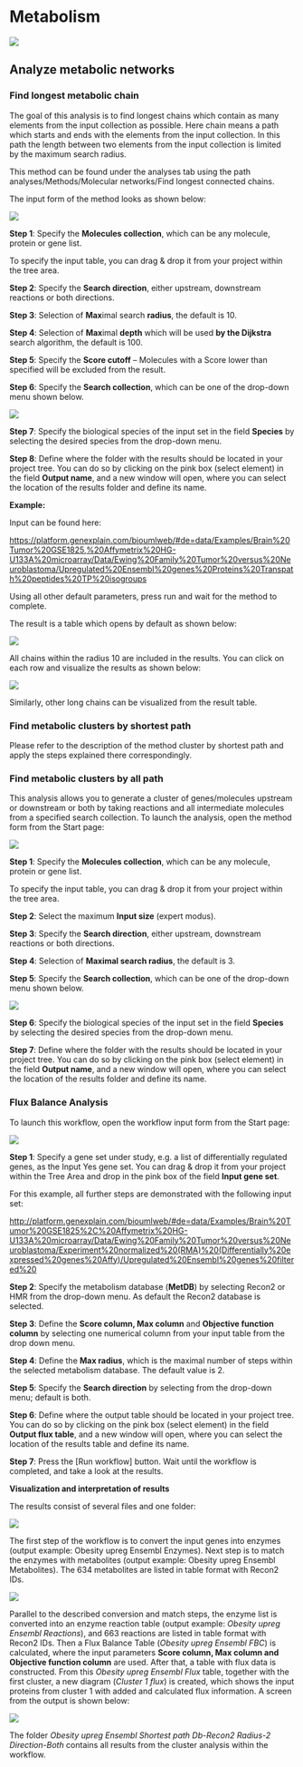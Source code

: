 # Metabolism

![](media/0fb63da1494f75eac021f7632690e129.png)

## Analyze metabolic networks

### Find longest metabolic chain

The goal of this analysis is to find longest chains which contain as many
elements from the input collection as possible. Here chain means a path which
starts and ends with the elements from the input collection. In this path the
length between two elements from the input collection is limited by the maximum
search radius. 

This method can be found under the analyses tab using the path
analyses/Methods/Molecular networks/Find longest connected chains.

The input form of the method looks as shown below:

![](media/6aac32763dcb85c70f7dba419b58a34c.png)

**Step 1**: Specify the **Molecules collection**, which can be any molecule,
protein or gene list.

To specify the input table, you can drag & drop it from your project within the
tree area.

**Step 2**: Specify the **Search direction**, either upstream, downstream
reactions or both directions.

**Step 3**: Selection of **Max**imal search **radius**, the default is 10.

**Step 4**: Selection of **Max**imal **depth** which will be used **by the Dijkstra** search algorithm, the default is 100.

**Step 5**: Specify the **Score cutoff** – Molecules with a Score lower than specified will be excluded from the result.

**Step 6**: Specify the **Search collection**, which can be one of the drop-down menu shown below.

![](media/b350bec02cf321b9025188e61b5ca6f3.png)

**Step 7**: Specify the biological species of the input set in the field
**Species** by selecting the desired species from the drop-down menu.

**Step 8**: Define where the folder with the results should be located in your
project tree. You can do so by clicking on the pink box (select element) in the
field **Output name**, and a new window will open, where you can select the
location of the results folder and define its name.

**Example:**

Input can be found here:

<https://platform.genexplain.com/bioumlweb/#de=data/Examples/Brain%20Tumor%20GSE1825,%20Affymetrix%20HG-U133A%20microarray/Data/Ewing%20Family%20Tumor%20versus%20Neuroblastoma/Upregulated%20Ensembl%20genes%20Proteins%20Transpath%20peptides%20TP%20isogroups>

Using all other default parameters, press run and wait for the method to
complete.

The result is a table which opens by default as shown below:

![](media/d6ec5e65c439a272a912d51abf738531.png)

All chains within the radius 10 are included in the results. You can click on
each row and visualize the results as shown below:

![](media/b464e0cd8cec1a75faa78ecec8bb5c98.png)

Similarly, other long chains can be visualized from the result table.

### Find metabolic clusters by shortest path

Please refer to the description of the method cluster by shortest path and apply the steps explained there correspondingly.

### Find metabolic clusters by all path

This analysis allows you to generate a cluster of genes/molecules upstream or
downstream or both by taking reactions and all intermediate molecules from a
specified search collection. To launch the analysis, open the method form from
the Start page:

![](media/8625f7ed75f09e0432ac57eace3d2712.png)

**Step 1**: Specify the **Molecules collection**, which can be any molecule,
protein or gene list.

To specify the input table, you can drag & drop it from your project within the
tree area.

**Step 2**: Select the maximum **Input size** (expert modus).

**Step 3**: Specify the **Search direction**, either upstream, downstream
reactions or both directions.

**Step 4**: Selection of **Maximal search radius**, the default is 3.

**Step 5**: Specify the **Search collection**, which can be one of the drop-down
menu shown below.

![](media/229d3e222a23fb1fb2bc03f14445bd2d.png)

**Step 6**: Specify the biological species of the input set in the field
**Species** by selecting the desired species from the drop-down menu.

**Step 7**: Define where the folder with the results should be located in your
project tree. You can do so by clicking on the pink box (select element) in the
field **Output name**, and a new window will open, where you can select the
location of the results folder and define its name.

### Flux Balance Analysis

To launch this workflow, open the workflow input form from the Start page:

![](media/7e8f6395e0261e272402801af1f2e310.png)

**Step 1**: Specify a gene set under study, e.g. a list of differentially
regulated genes, as the Input Yes gene set. You can drag & drop it from your
project within the Tree Area and drop in the pink box of the field **Input gene
set**.

For this example, all further steps are demonstrated with the following input
set:

<http://platform.genexplain.com/bioumlweb/#de=data/Examples/Brain%20Tumor%20GSE1825%2C%20Affymetrix%20HG-U133A%20microarray/Data/Ewing%20Family%20Tumor%20versus%20Neuroblastoma/Experiment%20normalized%20(RMA)%20(Differentially%20expressed%20genes%20Affy)/Upregulated%20Ensembl%20genes%20filtered%20>

**Step 2**: Specify the metabolism database (**MetDB**) by selecting Recon2 or
HMR from the drop-down menu. As default the Recon2 database is selected.

**Step 3**: Define the **Score column, Max column** and **Objective function
column** by selecting one numerical column from your input table from the drop
down menu.

**Step 4**: Define the **Max radius**, which is the maximal number of steps
within the selected metabolism database. The default value is 2.

**Step 5**: Specify the **Search direction** by selecting from the drop-down
menu; default is both.

**Step 6**: Define where the output table should be located in your project
tree. You can do so by clicking on the pink box (select element) in the field
**Output flux table**, and a new window will open, where you can select the
location of the results table and define its name.

**Step 7**: Press the [Run workflow] button. Wait until the workflow is
completed, and take a look at the results.

**Visualization and interpretation of results**

The results consist of several files and one folder:

![](media/2da489c274a4e0c4ee426e107060eceb.png)

The first step of the workflow is to convert the input genes into enzymes
(output example: Obesity upreg Ensembl Enzymes). Next step is to match the
enzymes with metabolites (output example: Obesity upreg Ensembl Metabolites).
The 634 metabolites are listed in table format with Recon2 IDs.

![](media/eb6b5bff8abe44d71ac1a67491360abe.png)

Parallel to the described conversion and match steps, the enzyme list is
converted into an enzyme reaction table (output example: *Obesity upreg Ensembl
Reactions*), and 663 reactions are listed in table format with Recon2 IDs. Then
a Flux Balance Table (*Obesity upreg Ensembl FBC*) is calculated, where the
input parameters **Score column, Max column and Objective function column** are
used. After that, a table with flux data is constructed. From this *Obesity
upreg Ensembl Flux* table, together with the first cluster, a new diagram
(*Cluster 1 flux*) is created, which shows the input proteins from cluster 1
with added and calculated flux information. A screen from the output is shown
below:

![](media/a34e11854378ce6f1351ab559f3cb3e8.png)

The folder *Obesity upreg Ensembl Shortest path Db-Recon2 Radius-2
Direction-Both* contains all results from the cluster analysis within the
workflow.
